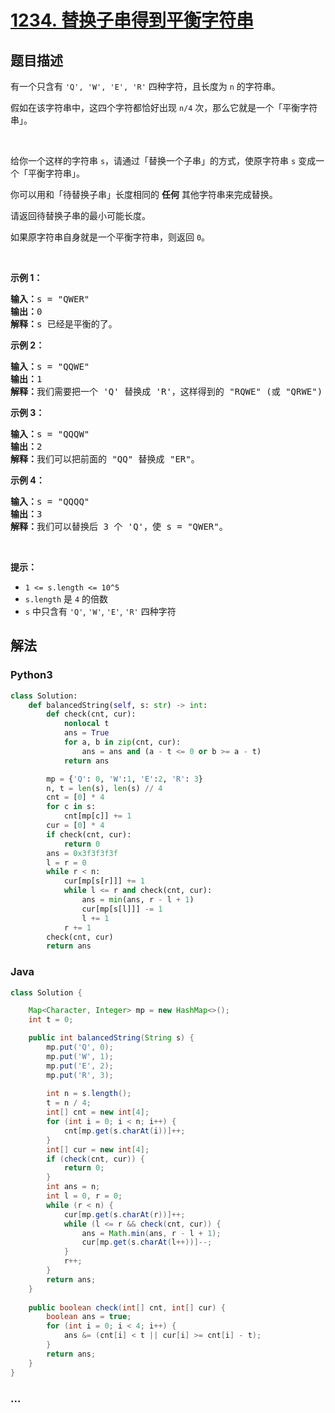 # [1234. 替换子串得到平衡字符串](https://leetcode-cn.com/problems/replace-the-substring-for-balanced-string)



## 题目描述

<!-- 这里写题目描述 -->

<p>有一个只含有&nbsp;<code>&#39;Q&#39;, &#39;W&#39;, &#39;E&#39;,&nbsp;&#39;R&#39;</code>&nbsp;四种字符，且长度为 <code>n</code>&nbsp;的字符串。</p>

<p>假如在该字符串中，这四个字符都恰好出现&nbsp;<code>n/4</code>&nbsp;次，那么它就是一个「平衡字符串」。</p>

<p>&nbsp;</p>

<p>给你一个这样的字符串 <code>s</code>，请通过「替换一个子串」的方式，使原字符串 <code>s</code> 变成一个「平衡字符串」。</p>

<p>你可以用和「待替换子串」长度相同的&nbsp;<strong>任何</strong> 其他字符串来完成替换。</p>

<p>请返回待替换子串的最小可能长度。</p>

<p>如果原字符串自身就是一个平衡字符串，则返回 <code>0</code>。</p>

<p>&nbsp;</p>

<p><strong>示例 1：</strong></p>

<pre><strong>输入：</strong>s = &quot;QWER&quot;
<strong>输出：</strong>0
<strong>解释：</strong>s 已经是平衡的了。</pre>

<p><strong>示例 2：</strong></p>

<pre><strong>输入：</strong>s = &quot;QQWE&quot;
<strong>输出：</strong>1
<strong>解释：</strong>我们需要把一个 &#39;Q&#39; 替换成 &#39;R&#39;，这样得到的 &quot;RQWE&quot; (或 &quot;QRWE&quot;) 是平衡的。
</pre>

<p><strong>示例 3：</strong></p>

<pre><strong>输入：</strong>s = &quot;QQQW&quot;
<strong>输出：</strong>2
<strong>解释：</strong>我们可以把前面的 &quot;QQ&quot; 替换成 &quot;ER&quot;。 
</pre>

<p><strong>示例 4：</strong></p>

<pre><strong>输入：</strong>s = &quot;QQQQ&quot;
<strong>输出：</strong>3
<strong>解释：</strong>我们可以替换后 3 个 &#39;Q&#39;，使 s = &quot;QWER&quot;。
</pre>

<p>&nbsp;</p>

<p><strong>提示：</strong></p>

<ul>
	<li><code>1 &lt;= s.length &lt;= 10^5</code></li>
	<li><code>s.length</code>&nbsp;是&nbsp;<code>4</code>&nbsp;的倍数</li>
	<li><code>s</code>&nbsp;中只含有&nbsp;<code>&#39;Q&#39;</code>, <code>&#39;W&#39;</code>, <code>&#39;E&#39;</code>,&nbsp;<code>&#39;R&#39;</code>&nbsp;四种字符</li>
</ul>


## 解法

<!-- 这里可写通用的实现逻辑 -->

<!-- tabs:start -->

### **Python3**

<!-- 这里可写当前语言的特殊实现逻辑 -->

```python
class Solution:
    def balancedString(self, s: str) -> int:
        def check(cnt, cur):
            nonlocal t
            ans = True
            for a, b in zip(cnt, cur):
                ans = ans and (a - t <= 0 or b >= a - t)
            return ans

        mp = {'Q': 0, 'W':1, 'E':2, 'R': 3}
        n, t = len(s), len(s) // 4
        cnt = [0] * 4
        for c in s:
            cnt[mp[c]] += 1
        cur = [0] * 4
        if check(cnt, cur):
            return 0
        ans = 0x3f3f3f3f
        l = r = 0
        while r < n:
            cur[mp[s[r]]] += 1
            while l <= r and check(cnt, cur):
                ans = min(ans, r - l + 1)
                cur[mp[s[l]]] -= 1
                l += 1
            r += 1
        check(cnt, cur)
        return ans
```

### **Java**

<!-- 这里可写当前语言的特殊实现逻辑 -->

```java
class Solution {

    Map<Character, Integer> mp = new HashMap<>();
    int t = 0;

    public int balancedString(String s) {
        mp.put('Q', 0);
        mp.put('W', 1);
        mp.put('E', 2);
        mp.put('R', 3);
        
        int n = s.length();
        t = n / 4;
        int[] cnt = new int[4];
        for (int i = 0; i < n; i++) {
            cnt[mp.get(s.charAt(i))]++;
        }
        int[] cur = new int[4];
        if (check(cnt, cur)) {
            return 0;
        }
        int ans = n;
        int l = 0, r = 0;
        while (r < n) {
            cur[mp.get(s.charAt(r))]++;
            while (l <= r && check(cnt, cur)) {
                ans = Math.min(ans, r - l + 1);
                cur[mp.get(s.charAt(l++))]--;
            }
            r++;
        }
        return ans;
    }
    
    public boolean check(int[] cnt, int[] cur) {
        boolean ans = true;
        for (int i = 0; i < 4; i++) {
            ans &= (cnt[i] < t || cur[i] >= cnt[i] - t);
        }
        return ans;
    }
}
```

### **...**

```

```

<!-- tabs:end -->
